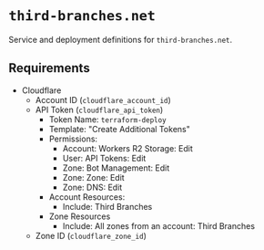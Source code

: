 # `third-branches.net`

Service and deployment definitions for `third-branches.net`.

## Requirements

- Cloudflare
  - Account ID (`cloudflare_account_id`)
  - API Token (`cloudflare_api_token`)
    - Token Name: `terraform-deploy`
    - Template: "Create Additional Tokens"
    - Permissions:
      - Account: Workers R2 Storage: Edit
      - User: API Tokens: Edit
      - Zone: Bot Management: Edit
      - Zone: Zone: Edit
      - Zone: DNS: Edit
    - Account Resources:
      - Include: Third Branches
    - Zone Resources
      - Include: All zones from an account: Third Branches
  - Zone ID (`cloudflare_zone_id`)
